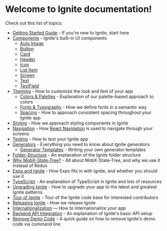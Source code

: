 # Welcome to Ignite documentation!

Check out this list of topics:

- [Getting Started Guide](./Guide.md) - If you're new to Ignite, start here
- [Components](./Components.md) - Ignite's built-in UI components
  - [Auto Image](./Components-AutoImage.md)
  - [Button](./Components-Button.md.md)
  - [Card](./Components-Card.md.md)
  - [Header](./Components-Header.md.md)
  - [Icon](./Components-Icon.md.md)
  - [List Item](./Components-ListItem.md.md)
  - [Screen](./Components-Screen.md.md)
  - [Text](./Components-Text.md.md)
  - [TextField](./Components-TextField.md.md)
- [Theming](./Theming.md) - How to customize the look and feel of your app
  - [Colors & Palettes](./Theming-Colors-And-Palettes.md) - Explanation of our palette-based approach to colors
  - [Fonts & Typography](./Theming-Fonts-And-Typography.md) - How we define fonts in a semantic way
  - [Spacing](./Theming-Spacing.md) - How to approach consistent spacing throughout your Ignite app
- [Styling](./Styling.md) - How we approach styling components in Ignite
- [Navigation](./Navigation.md) - How [React Navigation](https://reactnavigation.org/docs/getting-started/) is used to navigate through your screens
- [Testing](./Testing.md) - How to test your Ignite app
- [Generators](./Generators.md) - Everything you need to know about Ignite generators
  - [Generator Templates](./Generator-Templates.md) - Writing your own generator templates
- [Folder-Structure](./Folder-Structure.md) - An explanation of the Ignite folder structure
- [Why MobX-State-Tree?](./MobX-State-Tree.md) - All about MobX-State-Tree, and why we use it instead of Redux
- [Expo and Ignite](./Expo-and-Ignite.md) - How Expo fits in with Ignite, and whether you should use it
- [TypeScript](./TypeScript.md) - An explanation of TypeScript in Ignite and lots of resources
- [Upgrading Ignite](./Upgrading-Ignite.md) - How to upgrade your app to the latest and greatest Ignite patterns
- [Tour of Ignite](./Tour-of-Ignite.md) - Tour of the Ignite code base for interested contributors
- [Releasing Ignite](./Releasing-Ignite.md) - How we release Ignite
- [Internationalization](./Internationalization.md) — How to Internationalize your app
- [Backend API Integration](./Backend-API-Integration.md) - An explanation of Ignite's basic API setup
- [Remove Demo Code](./Remove-Demo-Code.md) - A quick guide on how to remove Ignite's demo code via command line
